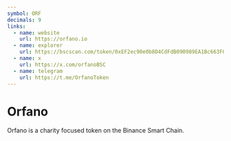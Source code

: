```yaml
---
symbol: ORF
decimals: 9
links:
  - name: website
    url: https://orfano.io
  - name: explorer
    url: https://bscscan.com/token/0xEF2ec90e0b8D4CdFdB090989EA1Bc663F0D680BF
  - name: x
    url: https://x.com/orfanoBSC
  - name: telegram
    url: https://t.me/OrfanoToken
---
```


# Orfano

Orfano is a charity focused token on the Binance Smart Chain.
